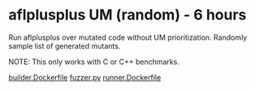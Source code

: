# aflplusplus UM (random) - 6 hours

Run aflplusplus over mutated code without UM prioritization. Randomly sample
list of generated mutants.

NOTE: This only works with C or C++ benchmarks.

[builder.Dockerfile](builder.Dockerfile)
[fuzzer.py](fuzzer.py)
[runner.Dockerfile](runner.Dockerfile)
